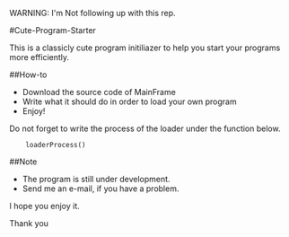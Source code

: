 WARNING: I'm Not following up with this rep.
 
 #Cute-Program-Starter

This is a classicly cute program initiliazer to help you start your programs more efficiently.

##How-to
 - Download the source code of MainFrame
 - Write what it should do in order to load your own program
 - Enjoy!

Do not forget to write the process of the loader under the function below.

```
	loaderProcess()
```

##Note
 - The program is still under development.
 - Send me an e-mail, if you have a problem.

I hope you enjoy it.

Thank you
